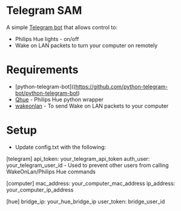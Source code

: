 # Telegram SAM

A simple [Telegram bot](https://github.com/python-telegram-bot/python-telegram-bot) that allows control to:
- Philips Hue lights - on/off
- Wake on LAN packets to turn your computer on remotely

# Requirements
- [python-telegram-bot]((https://github.com/python-telegram-bot/python-telegram-bot)
- [Qhue](https://github.com/quentinsf/qhue) - Philips Hue python wrapper
- [wakeonlan](https://pypi.python.org/pypi/wakeonlan/0.2.2) - To send Wake on LAN packets to your computer

# Setup
- Update config.txt with the following:

[telegram]
api_token: your_telegram_api_token
auth_user: your_telegram_user_id - Used to prevent other users from calling WakeOnLan/Philips Hue commands

[computer]
mac_address: your_computer_mac_address
ip_address: your_computer_ip_address

[hue]
bridge_ip: your_hue_bridge_ip
user_token: bridge_user_id
